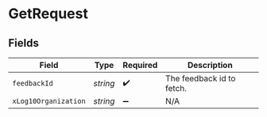 # GetRequest


## Fields

| Field                     | Type                      | Required                  | Description               |
| ------------------------- | ------------------------- | ------------------------- | ------------------------- |
| `feedbackId`              | *string*                  | :heavy_check_mark:        | The feedback id to fetch. |
| `xLog10Organization`      | *string*                  | :heavy_minus_sign:        | N/A                       |